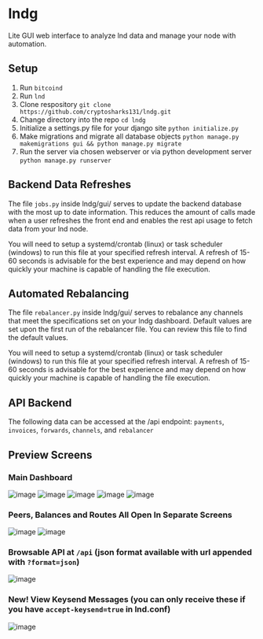 # lndg
Lite GUI web interface to analyze lnd data and manage your node with automation.

## Setup
1. Run `bitcoind`
2. Run `lnd`
3. Clone respository `git clone https://github.com/cryptosharks131/lndg.git`
4. Change directory into the repo `cd lndg`
5. Initialize a settings.py file for your django site `python initialize.py`
6. Make migrations and migrate all database objects `python manage.py makemigrations gui && python manage.py migrate`
7. Run the server via chosen webserver or via python development server `python manage.py runserver`

## Backend Data Refreshes
The file `jobs.py` inside lndg/gui/ serves to update the backend database with the most up to date information.  This reduces the amount of calls made when a user refreshes the front end and enables the rest api usage to fetch data from your lnd node.

You will need to setup a systemd/crontab (linux) or task scheduler (windows) to run this file at your specified refresh interval.  A refresh of 15-60 seconds is advisable for the best experience and may depend on how quickly your machine is capable of handling the file execution.

## Automated Rebalancing
The file `rebalancer.py` inside lndg/gui/ serves to rebalance any channels that meet the specifications set on your lndg dashboard.  Default values are set upon the first run of the rebalancer file.  You can review this file to find the default values.

You will need to setup a systemd/crontab (linux) or task scheduler (windows) to run this file at your specified refresh interval.  A refresh of 15-60 seconds is advisable for the best experience and may depend on how quickly your machine is capable of handling the file execution.

## API Backend
The following data can be accessed at the /api endpoint: `payments`, `invoices`, `forwards`, `channels`, and `rebalancer`

## Preview Screens
### Main Dashboard
![image](https://user-images.githubusercontent.com/38626122/132701345-7129e4e5-09b8-483e-96eb-bf003171ed3f.png)
![image](https://user-images.githubusercontent.com/38626122/132701473-33611c23-cb91-4496-a9ee-c276f1b35f34.png)
![image](https://user-images.githubusercontent.com/38626122/132701498-5cefa10f-00b3-45e3-9a38-e6512d47b750.png)
![image](https://user-images.githubusercontent.com/38626122/132701518-41e585ae-bac3-413b-a6a2-c202e20fd7f9.png)
![image](https://user-images.githubusercontent.com/38626122/132701532-a129f74f-ee6e-4f03-89c8-e82eef775ab1.png)

### Peers, Balances and Routes All Open In Separate Screens
![image](https://user-images.githubusercontent.com/38626122/132701553-bbab3f27-ac72-4de6-9591-506c6740579b.png)
![image](https://user-images.githubusercontent.com/38626122/132861336-3cb02cad-2b09-4548-8186-a93b2482c40d.png)

### Browsable API at `/api` (json format available with url appended with `?format=json`)
![image](https://user-images.githubusercontent.com/38626122/134045960-13019cd9-715d-43aa-873d-414626369373.png)

### New! View Keysend Messages (you can only receive these if you have `accept-keysend=true` in lnd.conf)
![image](https://user-images.githubusercontent.com/38626122/134045287-086d56e3-5959-4f5f-a06e-cb6d2ac4957c.png)
